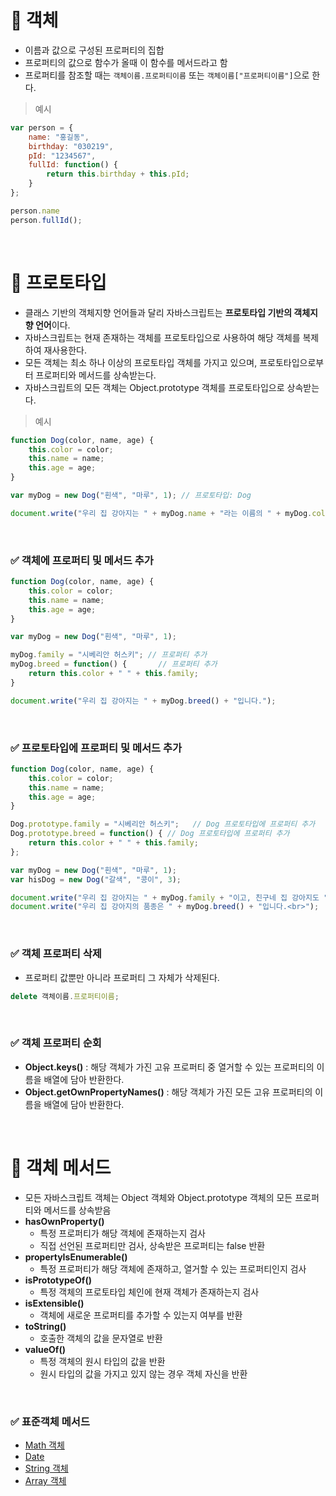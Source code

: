 # 📌 객체
- 이름과 값으로 구성된 프로퍼티의 집합
- 프로퍼티의 값으로 함수가 올때 이 함수를 메서드라고 함
- 프로퍼티를 참조할 때는 `객체이름.프로퍼티이름` 또는 `객체이름["프로퍼티이름"]`으로 한다.

> 예시
```javascript
var person = {
    name: "홍길동",      
    birthday: "030219",  
    pId: "1234567",     
    fullId: function() { 
        return this.birthday + this.pId;
    }
};

person.name
person.fullId();
```

<br>

# 📌 프로토타입
- 클래스 기반의 객체지향 언어들과 달리 자바스크립트는 **프로토타입 기반의 객체지향 언어**이다.
- 자바스크립트는 현재 존재하는 객체를 프로토타입으로 사용하여 해당 객체를 복제하여 재사용한다.
- 모든 객체는 최소 하나 이상의 프로토타입 객체를 가지고 있으며, 프로토타입으로부터 프로퍼티와 메서드를 상속받는다.
- 자바스크립트의 모든 객체는 Object.prototype 객체를 프로토타입으로 상속받는다.
> 예시
```javascript
function Dog(color, name, age) { 
    this.color = color;          
    this.name = name;            
    this.age = age;              
}

var myDog = new Dog("흰색", "마루", 1); // 프로토타입: Dog

document.write("우리 집 강아지는 " + myDog.name + "라는 이름의 " + myDog.color + " 털이 매력적인 강아지입니다.");
```

<br>

### ✅ 객체에 프로퍼티 및 메서드 추가
```javascript
function Dog(color, name, age) {
    this.color = color;
    this.name = name;
    this.age = age;
}

var myDog = new Dog("흰색", "마루", 1);

myDog.family = "시베리안 허스키"; // 프로퍼티 추가
myDog.breed = function() {       // 프로퍼티 추가
    return this.color + " " + this.family;
}

document.write("우리 집 강아지는 " + myDog.breed() + "입니다.");
```

<br>

### ✅ 프로토타입에 프로퍼티 및 메서드 추가
```javascript
function Dog(color, name, age) {
    this.color = color;
    this.name = name;
    this.age = age;
}

Dog.prototype.family = "시베리안 허스키";   // Dog 프로토타입에 프로퍼티 추가
Dog.prototype.breed = function() { // Dog 프로토타입에 프로퍼티 추가
    return this.color + " " + this.family;
};

var myDog = new Dog("흰색", "마루", 1);
var hisDog = new Dog("갈색", "콩이", 3);

document.write("우리 집 강아지는 " + myDog.family + "이고, 친구네 집 강아지도 " + hisDog.family + "입니다.");
document.write("우리 집 강아지의 품종은 " + myDog.breed() + "입니다.<br>");
```

<br>

### ✅ 객체 프로퍼티 삭제
- 프로퍼티 값뿐만 아니라 프로퍼티 그 자체가 삭제된다.
```javascript
delete 객체이름.프로퍼티이름;
```

<br>

### ✅ 객체 프로퍼티 순회
- **Object.keys()** : 해당 객체가 가진 고유 프로퍼티 중 열거할 수 있는 프로퍼티의 이름을 배열에 담아 반환한다.
- **Object.getOwnPropertyNames()** : 해당 객체가 가진 모든 고유 프로퍼티의 이름을 배열에 담아 반환한다.

<br>

# 📌 객체 메서드
- 모든 자바스크립트 객체는 Object 객체와 Object.prototype 객체의 모든 프로퍼티와 메서드를 상속받음
- **hasOwnProperty()** 
    - 특정 프로퍼티가 해당 객체에 존재하는지 검사
    - 직접 선언된 프로퍼티만 검사, 상속받은 프로퍼티는 false 반환
- **propertyIsEnumerable()** 
    - 특정 프로퍼티가 해당 객체에 존재하고, 열거할 수 있는 프로퍼티인지 검사
- **isPrototypeOf()**
    - 특정 객체의 프로토타입 체인에 현재 객체가 존재하는지 검사
- **isExtensible()**
    - 객체에 새로운 프로퍼티를 추가할 수 있는지 여부를 반환
- **toString()**
    - 호출한 객체의 값을 문자열로 반환
- **valueOf()**
    - 특정 객체의 원시 타입의 값을 반환
    - 원시 타입의 값을 가지고 있지 않는 경우 객체 자신을 반환

<br>

### ✅ 표준객체 메서드
- [Math 객체](http://www.tcpschool.com/javascript/js_standard_math)
- [Date](http://www.tcpschool.com/javascript/js_standard_dateMethod)
- [String 객체](http://www.tcpschool.com/javascript/js_standard_stringMethod)
- [Array 객체](http://www.tcpschool.com/javascript/js_standard_arrayMethod)